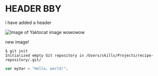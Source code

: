 # HEADER BBY #

i have added a header

![Image of Yaktocat image wowowow](https://octodex.github.com/images/yaktocat.png)

new image!

```
$ git init
Initialized empty Git repository in /Users/skills/Projects/recipe-repository/.git/
```

``` javascript
var myVar = "Hello, world!";
```

